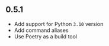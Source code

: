 ## 0.5.1

* Add support for Python `3.10` version
* Add command aliases
* Use Poetry as a build tool
